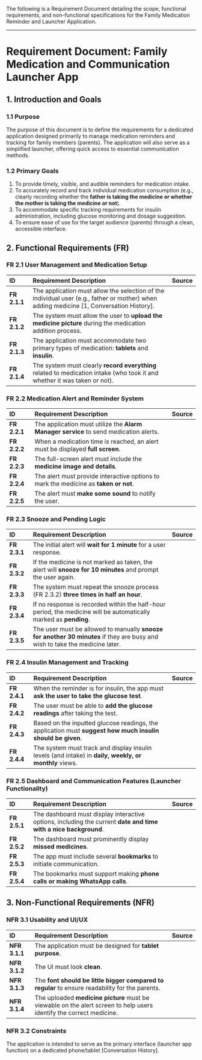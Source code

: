 The following is a Requirement Document detailing the scope, functional requirements, and non-functional specifications for the Family Medication Reminder and Launcher Application.

***

# Requirement Document: Family Medication and Communication Launcher App

## 1. Introduction and Goals

### 1.1 Purpose
The purpose of this document is to define the requirements for a dedicated application designed primarily to manage medication reminders and tracking for family members (parents). The application will also serve as a simplified launcher, offering quick access to essential communication methods.

### 1.2 Primary Goals
1.  To provide timely, visible, and audible reminders for medication intake.
2.  To accurately record and track individual medication consumption (e.g., clearly recording whether the **father is taking the medicine or whether the mother is taking the medicine or not**).
3.  To accommodate specific tracking requirements for insulin administration, including glucose monitoring and dosage suggestion.
4.  To ensure ease of use for the target audience (parents) through a clean, accessible interface.

## 2. Functional Requirements (FR)

### FR 2.1 User Management and Medication Setup

| ID | Requirement Description | Source |
| :--- | :--- | :--- |
| **FR 2.1.1** | The application must allow the selection of the individual user (e.g., father or mother) when adding medicine [1, Conversation History]. |
| **FR 2.1.2** | The system must allow the user to **upload the medicine picture** during the medication addition process. |
| **FR 2.1.3** | The application must accommodate two primary types of medication: **tablets** and **insulin**. |
| **FR 2.1.4** | The system must clearly **record everything** related to medication intake (who took it and whether it was taken or not). |

### FR 2.2 Medication Alert and Reminder System

| ID | Requirement Description | Source |
| :--- | :--- | :--- |
| **FR 2.2.1** | The application must utilize the **Alarm Manager service** to send medication alerts. |
| **FR 2.2.2** | When a medication time is reached, an alert must be displayed **full screen**. |
| **FR 2.2.3** | The full-screen alert must include the **medicine image and details**. |
| **FR 2.2.4** | The alert must provide interactive options to mark the medicine as **taken or not**. |
| **FR 2.2.5** | The alert must **make some sound** to notify the user. |

### FR 2.3 Snooze and Pending Logic

| ID | Requirement Description | Source |
| :--- | :--- | :--- |
| **FR 2.3.1** | The initial alert will **wait for 1 minute** for a user response. |
| **FR 2.3.2** | If the medicine is not marked as taken, the alert will **snooze for 10 minutes** and prompt the user again. |
| **FR 2.3.3** | The system must repeat the snooze process (FR 2.3.2) **three times in half an hour**. |
| **FR 2.3.4** | If no response is recorded within the half-hour period, the medicine will be automatically marked as **pending**. |
| **FR 2.3.5** | The user must be allowed to manually **snooze for another 30 minutes** if they are busy and wish to take the medicine later. |

### FR 2.4 Insulin Management and Tracking

| ID | Requirement Description | Source |
| :--- | :--- | :--- |
| **FR 2.4.1** | When the reminder is for insulin, the app must **ask the user to take the glucose test**. |
| **FR 2.4.2** | The user must be able to **add the glucose readings** after taking the test. |
| **FR 2.4.3** | Based on the inputted glucose readings, the application must **suggest how much insulin should be given**. |
| **FR 2.4.4** | The system must track and display insulin levels (and intake) in **daily, weekly, or monthly** views. |

### FR 2.5 Dashboard and Communication Features (Launcher Functionality)

| ID | Requirement Description | Source |
| :--- | :--- | :--- |
| **FR 2.5.1** | The dashboard must display interactive options, including the current **date and time with a nice background**. |
| **FR 2.5.2** | The dashboard must prominently display **missed medicines**. |
| **FR 2.5.3** | The app must include several **bookmarks** to initiate communication. |
| **FR 2.5.4** | The bookmarks must support making **phone calls or making WhatsApp calls**. |

## 3. Non-Functional Requirements (NFR)

### NFR 3.1 Usability and UI/UX

| ID | Requirement Description | Source |
| :--- | :--- | :--- |
| **NFR 3.1.1** | The application must be designed for **tablet purpose**. |
| **NFR 3.1.2** | The UI must look **clean**. |
| **NFR 3.1.3** | The **font should be little bigger compared to regular** to ensure readability for the parents. |
| **NFR 3.1.4** | The uploaded **medicine picture** must be viewable on the alert screen to help users identify the correct medicine. |

### NFR 3.2 Constraints
The application is intended to serve as the primary interface (launcher app function) on a dedicated phone/tablet [Conversation History].